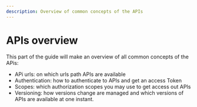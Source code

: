 ```yaml
---
description: Overview of common concepts of the APIs
---
```


# APIs overview

This part of the guide will make an overview of all common concepts of the APis:

* APi urls: on which urls path APIs are available
* Authentication: how to authenticate to APIs and get an access Token
* Scopes: which authorization scopes you may use to get access out APIs
* Versioning: how versions change are managed and which versions of APIs are available at one instant.  &#x20;
